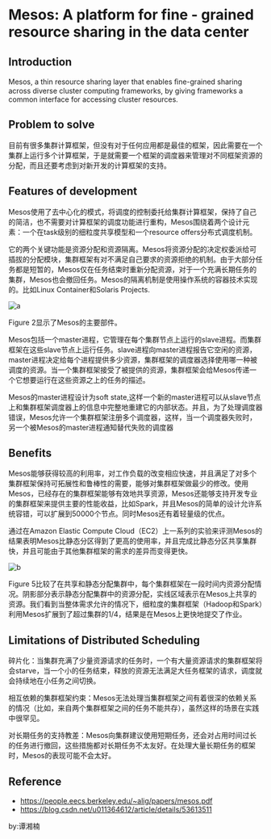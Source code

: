# Mesos: A platform for fine - grained resource sharing in the data center

## Introduction

Mesos, a thin resource sharing layer that enables ﬁne-grained sharing across diverse cluster computing frameworks, by giving frameworks a common interface for accessing cluster resources.

## Problem to solve

目前有很多集群计算框架，但没有对于任何应用都是最佳的框架，因此需要在一个集群上运行多个计算框架，于是就需要一个框架的调度器来管理对不同框架资源的分配，而且还要考虑到对新开发的计算框架的支持。

## Features of development

Mesos使用了去中心化的模式，将调度的控制委托给集群计算框架，保持了自己的简洁，也不需要对计算框架的调度功能进行重构，Mesos围绕着两个设计元素：一个在task级别的细粒度共享模型和一个resource offers分布式调度机制。

它的两个关键功能是资源分配和资源隔离。Mesos将资源分配的决定权委派给可插拔的分配模块，集群框架有对不满足自己要求的资源拒绝的机制。由于大部分任务都是短暂的，Mesos仅在任务结束时重新分配资源，对于一个充满长期任务的集群，Mesos也会撤回任务。Mesos的隔离机制是使用操作系统的容器技术实现的。比如Linux Container和Solaris Projects.

![a](https://github.com/HokhyTann/Assignment/tree/master/mesosimage/1.png)

Figure 2显示了Mesos的主要部件。

Mesos包括一个master进程，它管理在每个集群节点上运行的slave进程。而集群框架在这些slave节点上运行任务。slave进程向master进程报告它空闲的资源，master进程决定给每个进程提供多少资源，集群框架的调度器选择使用哪一种被调度的资源。当一个集群框架接受了被提供的资源，集群框架会给Mesos传递一个它想要运行在这些资源之上的任务的描述。

Mesos的master进程设计为soft state,这样一个新的master进程可以从slave节点上和集群框架调度器上的信息中完整地重建它的内部状态。并且，为了处理调度器错误，Mesos允许一个集群框架注册多个调度器，这样，当一个调度器失败时，另一个被Mesos的master进程通知替代失败的调度器

## Benefits

Mesos能够获得较高的利用率，对工作负载的改变相应快速，并且满足了对多个集群框架保持可拓展性和鲁棒性的需要，能够对集群框架做最少的修改。使用Mesos，已经存在的集群框架能够有效地共享资源，Mesos还能够支持开发专业的集群框架来提供主要的性能收益，比如Spark，并且Mesos的简单的设计允许系统容错，可以扩展到50000个节点。同时Mesos还有着轻量级的优点。

通过在Amazon Elastic Compute Cloud（EC2）上一系列的实验来评测Mesos的结果表明Mesos比静态分区得到了更高的使用率，并且完成比静态分区共享集群快，并且可能由于其他集群框架的需求的差异而变得更快。

![b](https://github.com/HokhyTann/Assignment/tree/master/mesosimage/2.png)

Figure 5比较了在共享和静态分配集群中，每个集群框架在一段时间内资源分配情况。阴影部分表示静态分配集群中的资源分配，实线区域表示在Mesos上共享的资源。我们看到当整体需求允许的情况下，细粒度的集群框架（Hadoop和Spark）利用Mesos扩展到了超过集群的1/4，结果是在Mesos上更快地提交了作业。


## Limitations of Distributed Scheduling

碎片化：当集群充满了少量资源请求的任务时，一个有大量资源请求的集群框架将会starve，当一个小的任务结束，释放的资源无法满足大任务框架的请求，调度就会持续地在小任务之间切换。

相互依赖的集群框架约束：Mesos无法处理当集群框架之间有着很深的依赖关系的情况（比如，来自两个集群框架之间的任务不能共存），虽然这样的场景在实践中很罕见。

对长期任务的支持教差：Mesos向集群建议使用短期任务，还会对占用时间过长的任务进行撤回，这些措施都对长期任务不太友好。在处理大量长期任务的框架时，Mesos的表现可能不会太好。

## Reference

* https://people.eecs.berkeley.edu/~alig/papers/mesos.pdf
* https://blog.csdn.net/u011364612/article/details/53613511


by:谭湘楠

